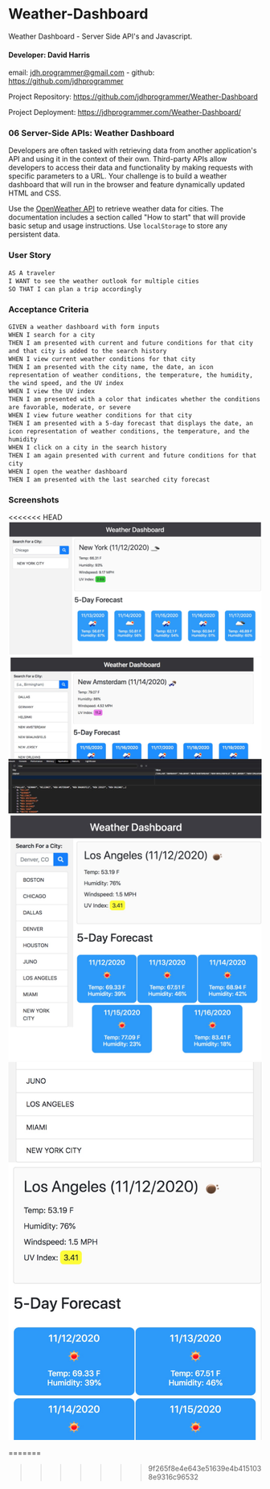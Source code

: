 # Weather-Dashboard
Weather Dashboard - Server Side API's and Javascript.

#### Developer: David Harris
email: jdh.programmer@gmail.com - 
github: https://github.com/jdhprogrammer

Project Repository: https://github.com/jdhprogrammer/Weather-Dashboard

Project Deployment: https://jdhprogrammer.com/Weather-Dashboard/

### 06 Server-Side APIs: Weather Dashboard

Developers are often tasked with retrieving data from another application's API and using it in the context of their own. Third-party APIs allow developers to access their data and functionality by making requests with specific parameters to a URL. Your challenge is to build a weather dashboard that will run in the browser and feature dynamically updated HTML and CSS.

Use the [OpenWeather API](https://openweathermap.org/api) to retrieve weather data for cities. The documentation includes a section called "How to start" that will provide basic setup and usage instructions. Use `localStorage` to store any persistent data.

### User Story

```
AS A traveler
I WANT to see the weather outlook for multiple cities
SO THAT I can plan a trip accordingly
```

### Acceptance Criteria

```
GIVEN a weather dashboard with form inputs
WHEN I search for a city
THEN I am presented with current and future conditions for that city and that city is added to the search history
WHEN I view current weather conditions for that city
THEN I am presented with the city name, the date, an icon representation of weather conditions, the temperature, the humidity, the wind speed, and the UV index
WHEN I view the UV index
THEN I am presented with a color that indicates whether the conditions are favorable, moderate, or severe
WHEN I view future weather conditions for that city
THEN I am presented with a 5-day forecast that displays the date, an icon representation of weather conditions, the temperature, and the humidity
WHEN I click on a city in the search history
THEN I am again presented with current and future conditions for that city
WHEN I open the weather dashboard
THEN I am presented with the last searched city forecast

```

### Screenshots

<<<<<<< HEAD
![Screenshot of Weather Dashboard](Assets/Screenshots/Weather_Dashboard.jpeg?raw=true "Weather Dashboard")
![Screenshot of Weather Dashboard Local Storage](Assets/Screenshots/Weather_LocalStorage.jpeg?raw=true "Weather Dashboard Local Storage")
![Screenshot of Weather Dashboard Medium Screen](Assets/Screenshots/Weather_Medium_Screen.jpeg?raw=true "Weather Dashboard Medium Screen Small Screen")
![Screenshot of Weather Dashboard Small Screen](Assets/Screenshots/Weather_Small_Screen.jpeg?raw=true "Weather Dashboard Small Screen")
<!-- ![Screenshot of Weather Dashboard](Assets/Screenshots/Weather_Da.jpeg?raw=true "Weather Dashboard") -->
=======
<!-- ![Screenshot of  Mobile Wireframe Rough Draft](project1/Assets/Screenshots/Restaurant_Recipe_App_Wireframe.JPG?raw=true "Mobile WireFrame Rough Draft") -->
>>>>>>> 9f265f8e4e643e51639e4b4151038e9316c96532
